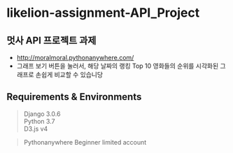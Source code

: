 # likelion-assignment-API_Project
## 멋사 API 프로젝트 과제

- http://moralmoral.pythonanywhere.com/  
- 그래프 보기 버튼을 눌러서, 해당 날짜의 랭킹 Top 10 영화들의 순위를 시각화된 그래프로 손쉽게 비교할 수 있습니당

## Requirements & Environments
> Django 3.0.6  
> Python 3.7  
> D3.js v4  

> Pythonanywhere Beginner limited account
